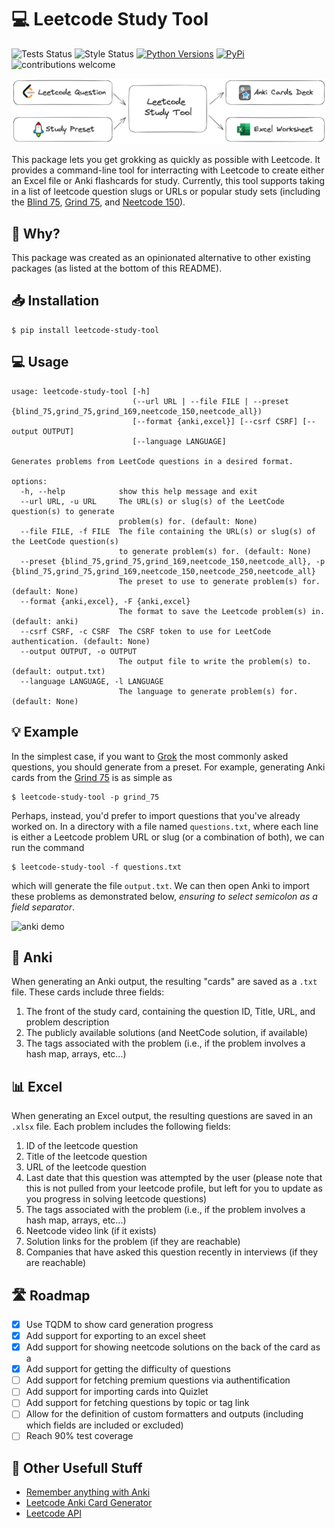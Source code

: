 # 💻 Leetcode Study Tool
![Tests Status](https://github.com/johnsutor/leetcode-study-tool/workflows/Tests/badge.svg)
![Style Status](https://github.com/johnsutor/leetcode-study-tool/workflows/Style/badge.svg)
[![Python Versions](https://img.shields.io/pypi/pyversions/leetcode-study-tool)](https://pypi.org/project/leetcode-study-tool/)
[![PyPi](https://img.shields.io/pypi/v/leetcode-study-tool)](https://pypi.org/project/leetcode-study-tool/)
![contributions welcome](https://img.shields.io/badge/contributions-welcome-blue.svg?style=flat)

![Leetcode Study Tool Diagram](./static/leetcode_study_tool_diagram.png)

This package lets you get grokking as quickly as possible with Leetcode. It provides a command-line tool for interracting with Leetcode to create either an Excel file or Anki flashcards for study. Currently, this tool supports taking in a list of leetcode question slugs or URLs or popular study sets (including the [Blind 75](https://www.teamblind.com/post/New-Year-Gift---Curated-List-of-Top-75-LeetCode-Questions-to-Save-Your-Time-OaM1orEU), [Grind 75](https://www.techinterviewhandbook.org/grind75), and [Neetcode 150](https://neetcode.io/practice)). 

## 🤔 Why? 
This package was created as an opinionated alternative to other existing packages (as listed at the bottom of this README). 

## 📥 Installation
```shell
$ pip install leetcode-study-tool
```

## 💻 Usage 
```shell
usage: leetcode-study-tool [-h]
                           (--url URL | --file FILE | --preset {blind_75,grind_75,grind_169,neetcode_150,neetcode_all})
                           [--format {anki,excel}] [--csrf CSRF] [--output OUTPUT]
                           [--language LANGUAGE]

Generates problems from LeetCode questions in a desired format.

options:
  -h, --help            show this help message and exit
  --url URL, -u URL     The URL(s) or slug(s) of the LeetCode question(s) to generate
                        problem(s) for. (default: None)
  --file FILE, -f FILE  The file containing the URL(s) or slug(s) of the LeetCode question(s)
                        to generate problem(s) for. (default: None)
  --preset {blind_75,grind_75,grind_169,neetcode_150,neetcode_all}, -p {blind_75,grind_75,grind_169,neetcode_150,neetcode_250,neetcode_all}
                        The preset to use to generate problem(s) for. (default: None)
  --format {anki,excel}, -F {anki,excel}
                        The format to save the Leetcode problem(s) in. (default: anki)
  --csrf CSRF, -c CSRF  The CSRF token to use for LeetCode authentication. (default: None)
  --output OUTPUT, -o OUTPUT
                        The output file to write the problem(s) to. (default: output.txt)
  --language LANGUAGE, -l LANGUAGE
                        The language to generate problem(s) for. (default: None)
```

## 💡 Example 
In the simplest case, if you want to [Grok](https://www.reddit.com/r/leetcode/comments/t5xqb6/how_to_use_grokking/) the most commonly asked questions, you should generate from a preset. For example, generating Anki cards from the [Grind 75](https://www.techinterviewhandbook.org/grind75) is as simple as 
```shell
$ leetcode-study-tool -p grind_75
```
Perhaps, instead, you'd prefer to import questions that you've already worked on. In a directory with a file named `questions.txt`, where each line is either a Leetcode problem URL or slug (or a combination of both), we can run the command 
```shell
$ leetcode-study-tool -f questions.txt 
```
which will generate the file `output.txt`. We can then open Anki to import these problems as demonstrated below, *ensuring to select semicolon as a field separator*.

![anki demo](static/anki-demo.gif)

## 📒 Anki
When generating an Anki output, the resulting "cards" are saved as a `.txt` file. These cards include three fields:
1. The front of the study card, containing the question ID, Title, URL, and problem description 
2. The publicly available solutions (and NeetCode solution, if available)
3. The tags associated with the problem (i.e., if the problem involves a hash map, arrays, etc...)

## 📊 Excel
When generating an Excel output, the resulting questions are saved in an `.xlsx` file. Each problem includes the following fields:
1. ID of the leetcode question
2. Title of the leetcode question
3. URL of the leetcode question
4. Last date that this question was attempted by the user (please note that this is not pulled from your leetcode profile, but left for you to update as you progress in solving leetcode questions)
5. The tags associated with the problem (i.e., if the problem involves a hash map, arrays, etc...)
6. Neetcode video link (if it exists)
7. Solution links for the problem (if they are reachable)
8. Companies that have asked this question recently in interviews (if they are reachable)

## 🛣 Roadmap 
- [X] Use TQDM to show card generation progress
- [X] Add support for exporting to an excel sheet
- [X] Add support for showing neetcode solutions on the back of the card as a 
- [X] Add support for getting the difficulty of questions 
- [ ] Add support for fetching premium questions via authentification
- [ ] Add support for importing cards into Quizlet
- [ ] Add support for fetching questions by topic or tag 
link
- [ ] Allow for the definition of custom formatters and outputs (including which fields are included or excluded)
- [ ] Reach 90% test coverage

## 🔎 Other Usefull Stuff
- [Remember anything with Anki](https://foggymountainpass.com/anki-essentials/)
- [Leetcode Anki Card Generator](https://github.com/fspv/leetcode-anki)
- [Leetcode API](https://github.com/fspv/python-leetcode)
